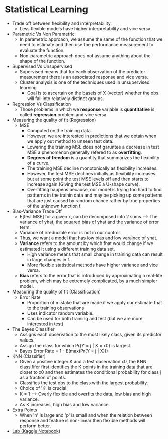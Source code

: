 # Statistical Learning
* Trade off between flexibility and interpretability.
    * Less flexible models have higher interpretability and vice versa.
* Parametric Vs Non Parametric
    * In parametric approach, we assume the same of the function that we need to estimate and then use the performance measurement to evaluate the function.
    * Non-parametric approach does not assume anything about the shape of the function.
* Supervised Vs Unsupervised
    * Supervised means that for each observation of the predictor measurement there is an associated response and vice versa.
    * Cluster analysis is one of the techniques used in unsupervised learning
        * Goal is to ascertain on the baseis of X (vector) whether the obs. will fall into relatively distinct groups.
* Regression Vs Classification
    * Those problems in which we **response** variable is **quantitative** is called **regression** problem and vice versa.
* Measuring the quality of fit (Regression)
    * MSE
        * Computed on the training data.
        * However, we are interested in predictions that we obtain when we apply out method to unseen test data.
        * Lowering the training MSE does not garuntee a decrease in test MSE a phenomenon generally refered to as **overfitting**.
        * **Degrees of freedom** is a quantity that summarizes the flexibility of a curve.
        * The training MSE decline monotonically as flexibility increases.
        * However, the test MSE declines initially as flexibility increases but at some point the test MSE levels off and then starts to increase again (Giving the test MSE a U-shape curve).
        *  Overfitting happens because, our model is trying too hard to find pattterns in the trainin data and may be picking up some patterns that are just caused by random chance rather by true properties of the unknown function f.
* Bias-Variance Trade Off
    * E[test MSE] for a given x, can be decomposed into 2 sums --> The variance of yhat, the squared bias of yhat and the variance of error term.
    * Variance of irreducible error is not in our control.
    * Thus, we want a model that has low bias and low varaince of yhat.
    * **Variance** refers to the amount by which fhat would change if we estimated it using a different training data set.
        * High variance means that small change in training data can result in large changes in f.
        * More flexible statistical methods have higher variance and vice versa.
    * **Bias** refers to the error that is introduced by approximating a real-life problem, which may be extremely complicated, by a much simpler model.
* Measuring the quality of fit (Classification)
    * Error Rate
        * Proportion of mistake that are made if we apply our estimate fhat to the training observations
        * Uses indicator random variable.
        * Can be used for both training and test (but we are more interested in test)
* The Bayes Classifier
    * Assigns each observation to the most likely class, given its predictor values.
    * Assign the class for which Pr(Y = j | X = x0) is largest.
    * Bayes Error Rate = 1 - E(max(Pr(Y = j | X)))
* KNN (Classifier)
    * Given a positive integer K and a test observation x0, the KNN classififer first identifies the K points in the training data that are closet to x0 and then estimates the conditional probability for class j as a fraction of points.
    * Classifies the test obs to the class with the largest probability.
    * Choice of 'K' is crucial.
    * K = 1 --> Overly flexible and overfits the data, low bias and high variance.
    * As K increases, high bias and low variance.
* Extra Points
    * When 'n' is large and 'p' is small and when the relation between response and feature is non-linear then flexible methods will perform better.
* [Lab (Kaggle Notebook)](https://www.kaggle.com/sameepvani/chapter2-islr-statisticallearning)
